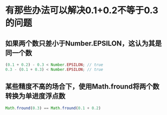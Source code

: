 # 有那些办法可以解决0.1+0.2不等于0.3的问题

## 如果两个数只差小于Number.EPSILON，这认为其是同一个数

```js
(0.1 + 0.2) - 0.3 < Number.EPSILON; // true
0.3 - (0.1 + 0.3) < Number.EPSILON; // true
```

## 某些精度不高的场合下，使用Math.fround将两个数转换为单进度浮点数

```js
Math.fround(0.3) == Math.fround(0.1 + 0.2)
```

